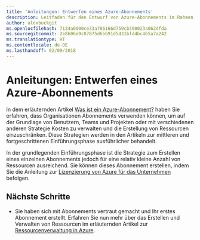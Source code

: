 ```yaml
---
title: 'Anleitungen: Entwerfen eines Azure-Abonnements'
description: Leitfaden für den Entwurf von Azure-Abonnements im Rahmen einer Strategie für die grundlegende Cloudeinführung
author: alexbuckgit
ms.openlocfilehash: 7134a0000ce33a786166d759cb390023a062dfda
ms.sourcegitcommit: 2e8b06e9c07875d65b91d5431bfd4bc465a7a242
ms.translationtype: HT
ms.contentlocale: de-DE
ms.lasthandoff: 02/09/2018
---
```

# <a name="guidance-azure-subscription-design"></a>Anleitungen: Entwerfen eines Azure-Abonnements 

In dem erläuternden Artikel [Was ist ein Azure-Abonnement?](subscription-explainer.md) haben Sie erfahren, dass Organisationen Abonnements verwenden können, um auf der Grundlage von Benutzern, Teams und Projekten oder mit verschiedenen anderen Strategie Kosten zu verwalten und die Erstellung von Ressourcen einzuschränken. Diese Strategien werden in den Artikeln zur mittleren und fortgeschrittenen Einführungsphase ausführlicher behandelt.

In der grundlegenden Einführungsphase ist die Strategie zum Erstellen eines einzelnen Abonnements jedoch für eine relativ kleine Anzahl von Ressourcen ausreichend. Sie können dieses Abonnement erstellen, indem Sie die Anleitung zur [Lizenzierung von Azure für das Unternehmen][azure-enterprise-licensing] befolgen.

## <a name="next-steps"></a>Nächste Schritte

* Sie haben sich mit Abonnements vertraut gemacht und Ihr erstes Abonnement erstellt. Erfahren Sie nun mehr über das Erstellen und Verwalten von Ressourcen im erläuternden Artikel zur [Ressourcenverwaltung in Azure](resource-manager-explainer.md).

[azure-enterprise-licensing]: https://azure.microsoft.com/pricing/enterprise-agreement
